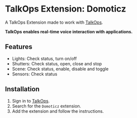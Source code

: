 # TalkOps Extension: Domoticz

A TalkOps Extension made to work with [TalkOps](https://talkops.app).

**TalkOps enables real-time voice interaction with applications.**

## Features

* Lights: Check status, turn on/off
* Shutters: Check status, open, close and stop
* Scene: Check status, enable, disable and toggle
* Sensors: Check status

## Installation

1. Sign in to [TalkOps](https://talkops.app).
2. Search for the `Domoticz` extension.
3. Add the extension and follow the instructions.